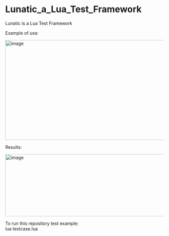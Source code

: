 # Lunatic_a_Lua_Test_Framework
Lunatic is a Lua Test Framework   

Example of use:   

<img width="917" height="317" alt="image" src="https://github.com/user-attachments/assets/f322a478-0937-4dd6-b08e-b76de7cd4647" />
  
Results:   

<img width="1032" height="197" alt="image" src="https://github.com/user-attachments/assets/0220eb90-fc8f-4dc5-85de-c07d6cf9da3d" />   

To run this repository test example:   
lua testcase.lua
